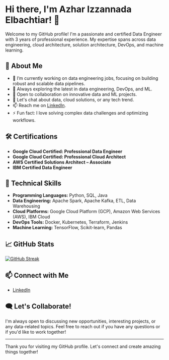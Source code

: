 # Hi there, I'm Azhar Izzannada Elbachtiar! 👋

Welcome to my GitHub profile! I'm a passionate and certified Data Engineer with 3 years of professional experience. My expertise spans across data engineering, cloud architecture, solution architecture, DevOps, and machine learning.

## 🚀 About Me

- 🔭 I’m currently working on data engineering jobs, focusing on building robust and scalable data pipelines.
- 🚀 Always exploring the latest in data engineering, DevOps, and ML.
- 🤝 Open to collaboration on innovative data and ML projects.
- 💬 Let's chat about data, cloud solutions, or any tech trend.
- 📫 Reach me on [LinkedIn](https://www.linkedin.com/in/azharizz/).
- ⚡ Fun fact: I love solving complex data challenges and optimizing workflows.

## 🛠️ Certifications

- **Google Cloud Certified: Professional Data Engineer**
- **Google Cloud Certified: Professional Cloud Architect**
- **AWS Certified Solutions Architect – Associate**
- **IBM Certified Data Engineer**

## 💼 Technical Skills

- **Programming Languages:** Python, SQL, Java
- **Data Engineering:** Apache Spark, Apache Kafka, ETL, Data Warehousing
- **Cloud Platforms:** Google Cloud Platform (GCP), Amazon Web Services (AWS), IBM Cloud
- **DevOps Tools:** Docker, Kubernetes, Terraform, Jenkins
- **Machine Learning:** TensorFlow, Scikit-learn, Pandas

## 📈 GitHub Stats 
[![GitHub Streak](https://streak-stats.demolab.com?user=azharizz&theme=sunset-gradient)](https://git.io/streak-stats)


## 📫 Connect with Me

- [LinkedIn](https://www.linkedin.com/in/azharizz/)

## 🗨️ Let's Collaborate!

I'm always open to discussing new opportunities, interesting projects, or any data-related topics. Feel free to reach out if you have any questions or if you'd like to work together!

---

Thank you for visiting my GitHub profile. Let's connect and create amazing things together!

